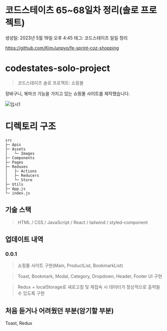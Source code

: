 # 코드스테이츠 65~68일차 정리(솔로 프로젝트)

생성일: 2023년 5월 19일 오후 4:45
태그: 코드스테이츠 일일 정리

https://github.com/KimJunpyo/fe-sprint-coz-shopping

# codestates-solo-project

> 코드스테이츠 솔로 프로젝트: 쇼핑몰

장바구니, 북마크 기능을 가지고 있는 쇼핑몰 사이트를 제작했습니다.

![임시1](https://github.com/KimJunpyo/fe-sprint-coz-shopping/assets/100808381/548c81df-49b6-43f0-b223-693274db14fb)

# 디렉토리 구조

```
src
├─ Apis
├─ Assets
│   └─ Images
├─ Components
├─ Pages
├─ Reduxes
│   ├─ Actions
│   ├─ Reducers
│   └─ Store
├─ Utils
├─ App.js
└─ index.js
```

## 기술 스택

> HTML / CSS / JavaScript / React / tailwind / styled-component

## 업데이트 내역

### 0.0.1

> 쇼핑몰 사이트 구현(Main, ProductList, BookmarkList)

> Toast, Bookmark, Modal, Category, Dropdown, Header, Footer UI 구현

> Redux + localStorage로 새로고침 및 재접속 시 데이터가 정상적으로 출력될 수 있도록 구현

##

## 처음 듣거나 어려웠던 부분(암기할 부분)

Toast, Redux